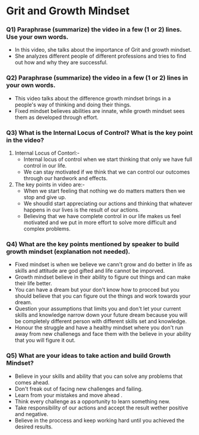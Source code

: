 # Grit and Growth Mindset

### Q1) Paraphrase (summarize) the video in a few (1 or 2) lines. Use your own words.
- In this video, she talks about the importance of Grit and growth mindset.
- She analyzes different people of different professions and tries to find out how and why they are successful.


### Q2) Paraphrase (summarize) the video in a few (1 or 2) lines in your own words.
- This video talks about the difference growth mindset brings in a people's way of thinking and doing their things.
- Fixed mindset believes abilities are innate, while growth mindset sees them as developed through effort.

### Q3) What is the Internal Locus of Control? What is the key point in the video?
1. Internal Locus of Contorl:-
   -  Internal locus of control when we start thinking that only we have full control in our life.
   -  We can stay motivated if we think that we can control our outcomes through our hardwork and effects.
2. The key points in video are:-
   - When we start feeling that nothing we do matters matters then we stop and give up.
   - We shoudld start appreciating our actions and thinking that whatever happens in our lives is the result of our actions.
   - Believing that we have complete control in our life makes us feel motivated and we put in more effort to solve more difficult and complex problems.

### Q4) What are the key points mentioned by speaker to build growth mindset (explanation not needed).
  - Fixed mindset is when we believe we cann't grow and do better in life as skills and attitude are god gifted and life cannot be imporved.
  - Growth mindset believe in their ability to figure out things and can make their life better.
  - You can have a dream but your don't know how to procced but you should believe that you can figure out the things and work towards your dream.
  -  Question your assumptions that limits you and don't let your current skills and knowledge narrow down your future dream because you will be completely different person with different skills set and knowledge.
  -  Honour the struggle and have a healthy mindset where you don't run away from new challenegs and face them with the believe in your ability that you will figure it out.

### Q5) What are your ideas to take action and build Growth Mindset?
- Believe in your skills and ability that you can solve any problems that comes ahead.
- Don't freak out of facing new challenges and failing.
- Learn from your mistakes and move ahead .
- Think every challenge as a opportunity to learn something new.
- Take responsibility of our actions and accept the result wether positive and negative.
- Believe in the proccess and keep working hard until you achieved the desired results.



